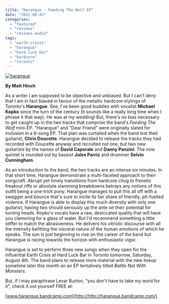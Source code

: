 ```yaml
---
title: "Harangue - Feeding The Wolf EP"
date: "2012-08-03"
categories: 
  - "featured"
  - "reviews"
  - "reviews-audio"
tags: 
  - "earth-crisis"
  - "harangue"
  - "hard-luck-bar"
  - "hardcore"
  - "toronto"
---
```


[![](http://www.hellbound.ca/wp-content/uploads/2012/08/harangue.jpg "harangue")](http://www.hellbound.ca/2012/08/harangue-feeding-the-wolf-ep/harangue/)

**By Matt Hinch**

As a writer I am supposed to be objective and unbiased. But I can't deny that I am in fact biased in favour of the metallic hardcore stylings of Toronto's **Harangue**. See, I've been good buddies with vocalist **Michael Kopko** since the turn of the century (it sounds like a really long time when I phrase it that way). He was at my wedding! But, there's no bias necessary to get caught up in the two tracks that comprise the band's _Feeding The Wolf_ mini-EP. "Harangue" and "Dear Friend" were originally slated for inclusion in a 6-song EP. That plan was curtailed when the band lost their guitarist, **Chris Doucette**. Harangue decided to release the tracks they had recorded with Doucette anyway and recruited not one, but two new guitarists by the names of **David Caporale** and **Danny Panzini**. The now quintet is rounded out by bassist **Jules Parriz** and drummer **Selvin Cunningham**.

As an introduction to the band, the two tracks are an intense six minutes. In that short time, Harangue demonstrate a multi-faceted approach to their songcraft. Abrupt yet timely transitions from hardcore chug to frenetic freakout riffs or absolute slamming breakdowns betrays any notions of this outfit being a one-trick pony. Harangue manages to pull this all off with a swagger and bounce that's sure to incite its fair share of friendly, pit-fuelled violence. If Harangue is able to display this much diversity with only one guitarist, having two should seriously up the ante on their potential for turning heads. Kopko's vocals have a raw, desiccated quality that will have you clamoring for a glass of water. But I'd recommend something a little stiffer to match the abrasiveness. He delivers his vitriolic discourse with all the intensity befitting the visceral nature of the human emotions of which he speaks. The sun is just beginning to rise on the career of the band but Harangue is racing towards the horizon with enthusiastic vigor.

Harangue is set to perform three new songs when they open for the influential Earth Crisis at Hard Luck Bar in Toronto tomorrow, Saturday, August 4th. The band plans to release more material with the new lineup sometime later this month on an EP tentatively titled _Battle Not With Monsters_.

But, if I may paraphrase Levar Burton, "you don't have to take my word for it", check it out yourself FREE at:

[www.harangue.bandcamp.com](http://http://harangue.bandcamp.com/)
